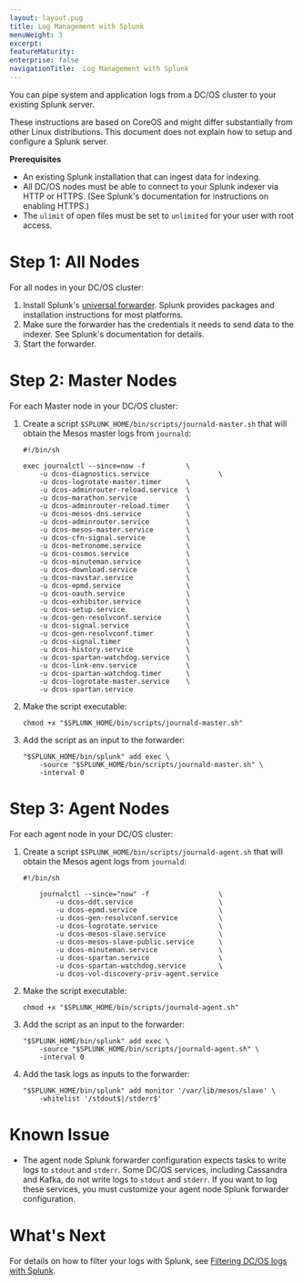 ```yaml
---
layout: layout.pug
title: Log Management with Splunk
menuWeight: 3
excerpt:
featureMaturity:
enterprise: false
navigationTitle:  Log Management with Splunk
---
```


<!-- This source repo for this topic is https://github.com/dcos/dcos-docs -->

You can pipe system and application logs from a DC/OS cluster to your existing Splunk server.

These instructions are based on CoreOS and might differ substantially from other Linux distributions. This document does not explain how to setup and configure a Splunk server.

**Prerequisites**

*   An existing Splunk installation that can ingest data for indexing.
*   All DC/OS nodes must be able to connect to your Splunk indexer via HTTP or HTTPS. (See Splunk's documentation for instructions on enabling HTTPS.)
*   The `ulimit` of open files must be set to `unlimited` for your user with root access.

# Step 1: All Nodes

For all nodes in your DC/OS cluster:

1.  Install Splunk's [universal forwarder][2]. Splunk provides packages and installation instructions for most platforms.
2.  Make sure the forwarder has the credentials it needs to send data to the indexer. See Splunk's documentation for details.
3.  Start the forwarder.

# Step 2: Master Nodes

For each Master node in your DC/OS cluster:

1.  Create a script `$SPLUNK_HOME/bin/scripts/journald-master.sh` that will obtain the Mesos master logs from `journald`:

        #!/bin/sh

        exec journalctl --since=now -f          \
            -u dcos-diagnostics.service                 \
            -u dcos-logrotate-master.timer      \
            -u dcos-adminrouter-reload.service  \
            -u dcos-marathon.service            \
            -u dcos-adminrouter-reload.timer    \
            -u dcos-mesos-dns.service           \
            -u dcos-adminrouter.service         \
            -u dcos-mesos-master.service        \
            -u dcos-cfn-signal.service          \
            -u dcos-metronome.service           \
            -u dcos-cosmos.service              \
            -u dcos-minuteman.service           \
            -u dcos-download.service            \
            -u dcos-navstar.service             \
            -u dcos-epmd.service                \
            -u dcos-oauth.service               \
            -u dcos-exhibitor.service           \
            -u dcos-setup.service               \
            -u dcos-gen-resolvconf.service      \
            -u dcos-signal.service              \
            -u dcos-gen-resolvconf.timer        \
            -u dcos-signal.timer                \
            -u dcos-history.service             \
            -u dcos-spartan-watchdog.service    \
            -u dcos-link-env.service            \
            -u dcos-spartan-watchdog.timer      \
            -u dcos-logrotate-master.service    \
            -u dcos-spartan.service

2.  Make the script executable:

        chmod +x "$SPLUNK_HOME/bin/scripts/journald-master.sh"

3.  Add the script as an input to the forwarder:

        "$SPLUNK_HOME/bin/splunk" add exec \
            -source "$SPLUNK_HOME/bin/scripts/journald-master.sh" \
            -interval 0

# Step 3: Agent Nodes

For each agent node in your DC/OS cluster:

1.  Create a script `$SPLUNK_HOME/bin/scripts/journald-agent.sh` that will obtain the Mesos agent logs from `journald`:

        #!/bin/sh

            journalctl --since="now" -f                 \
                -u dcos-ddt.service                     \
                -u dcos-epmd.service                    \
                -u dcos-gen-resolvconf.service          \
                -u dcos-logrotate.service               \
                -u dcos-mesos-slave.service             \
                -u dcos-mesos-slave-public.service      \
                -u dcos-minuteman.service               \
                -u dcos-spartan.service                 \
                -u dcos-spartan-watchdog.service        \
                -u dcos-vol-discovery-priv-agent.service

2.  Make the script executable:

        chmod +x "$SPLUNK_HOME/bin/scripts/journald-agent.sh"

3.  Add the script as an input to the forwarder:

        "$SPLUNK_HOME/bin/splunk" add exec \
            -source "$SPLUNK_HOME/bin/scripts/journald-agent.sh" \
            -interval 0

4.  Add the task logs as inputs to the forwarder:

        "$SPLUNK_HOME/bin/splunk" add monitor '/var/lib/mesos/slave' \
            -whitelist '/stdout$|/stderr$'

# Known Issue

*   The agent node Splunk forwarder configuration expects tasks to write logs to `stdout` and `stderr`. Some DC/OS services, including Cassandra and Kafka, do not write logs to `stdout` and `stderr`. If you want to log these services, you must customize your agent node Splunk forwarder configuration.

# What's Next

For details on how to filter your logs with Splunk, see [Filtering DC/OS logs with Splunk][3].

 [2]: http://www.splunk.com/en_us/download/universal-forwarder.html
 [3]: ../filter-splunk/
